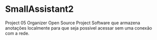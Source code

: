 # SmallAssistant2
Project 05
Organizer Open Source Project
Software que armazena anotações localmente para que seja possivel acessar sem uma conexão com a rede.
